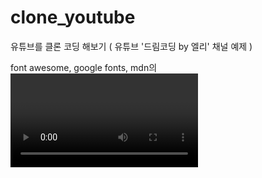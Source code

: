 # clone_youtube
유튜브를 클론 코딩 해보기
( 유튜브 '드림코딩 by 엘리' 채널 예제 )

font awesome, google fonts, mdn의 <video> 예제에 나오는 영상 사용
